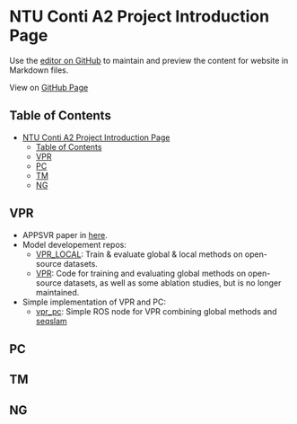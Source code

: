 # NTU Conti A2 Project Introduction Page

Use the [editor on GitHub](https://github.com/NTU-Conti-A2/a2_introduction/edit/gh-pages/index.md) to maintain and preview the content for website in Markdown files.

View on [GitHub Page](https://NTU-Conti-A2.github.io/a2_introduction/)
## Table of Contents
- [NTU Conti A2 Project Introduction Page](#ntu-conti-a2-project-introduction-page)
  - [Table of Contents](#table-of-contents)
  - [VPR](#vpr)
  - [PC](#pc)
  - [TM](#tm)
  - [NG](#ng)

## VPR
- APPSVR paper in [here](https://openaccess.thecvf.com/content/ICCV2021/html/Peng_Attentional_Pyramid_Pooling_of_Salient_Visual_Residuals_for_Place_Recognition_ICCV_2021_paper.html).
- Model developement repos:
  - [VPR_LOCAL](https://github.com/NTU-Conti-A2/VPR_LOCAL): Train & evaluate global & local methods on open-source datasets.
  - [VPR](https://github.com/NTU-Conti-A2/VPR): Code for training and evaluating global methods on open-source datasets, as well as some ablation studies, but is no longer maintained.
- Simple implementation of VPR and PC:
  - [vpr_pc](https://github.com/NTU-Conti-A2/vpr_pc): Simple ROS node for VPR combining global methods and [seqslam](https://ieeexplore.ieee.org/abstract/document/6224623)
## PC
## TM
## NG
